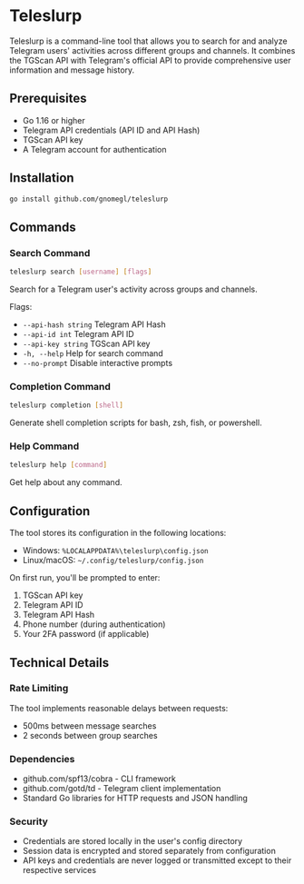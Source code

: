 # Teleslurp

Teleslurp is a command-line tool that allows you to search for and analyze Telegram users' activities across different groups and channels. It combines the TGScan API with Telegram's official API to provide comprehensive user information and message history.

## Prerequisites

- Go 1.16 or higher
- Telegram API credentials (API ID and API Hash)
- TGScan API key
- A Telegram account for authentication

## Installation
```bash
go install github.com/gnomegl/teleslurp
```

## Commands

### Search Command
```bash
teleslurp search [username] [flags]
```

Search for a Telegram user's activity across groups and channels.

Flags:
- `--api-hash string`   Telegram API Hash
- `--api-id int`        Telegram API ID
- `--api-key string`    TGScan API key
- `-h, --help`          Help for search command
- `--no-prompt`         Disable interactive prompts

### Completion Command
```bash
teleslurp completion [shell]
```

Generate shell completion scripts for bash, zsh, fish, or powershell.

### Help Command
```bash
teleslurp help [command]
```

Get help about any command.

## Configuration

The tool stores its configuration in the following locations:
- Windows: `%LOCALAPPDATA%\teleslurp\config.json`
- Linux/macOS: `~/.config/teleslurp/config.json`

On first run, you'll be prompted to enter:
1. TGScan API key
2. Telegram API ID
3. Telegram API Hash
4. Phone number (during authentication)
5. Your 2FA password (if applicable)

## Technical Details

### Rate Limiting

The tool implements reasonable delays between requests:
- 500ms between message searches
- 2 seconds between group searches

### Dependencies

- github.com/spf13/cobra - CLI framework
- github.com/gotd/td - Telegram client implementation
- Standard Go libraries for HTTP requests and JSON handling

### Security

- Credentials are stored locally in the user's config directory
- Session data is encrypted and stored separately from configuration
- API keys and credentials are never logged or transmitted except to their respective services
